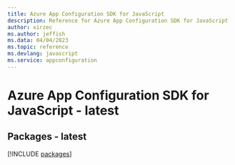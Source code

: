 ```yaml
---
title: Azure App Configuration SDK for JavaScript
description: Reference for Azure App Configuration SDK for JavaScript
author: xirzec
ms.author: jeffish
ms.data: 04/04/2023
ms.topic: reference
ms.devlang: javascript
ms.service: appconfiguration
---
```

# Azure App Configuration SDK for JavaScript - latest
## Packages - latest
[!INCLUDE [packages](app-configuration-index.md)]